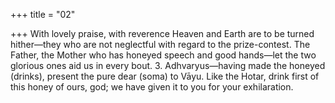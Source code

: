 +++
title = "02"

+++
With lovely praise, with reverence Heaven and Earth are to be turned  hither—they who are not neglectful with regard to the prize-contest. The Father, the Mother who has honeyed speech and good hands—let  the two glorious ones aid us in every bout. 3. Adhvaryus—having made the honeyed (drinks), present the pure dear  (soma) to Vāyu.
Like the Hotar, drink first of this honey of ours, god; we have given it  to you for your exhilaration.